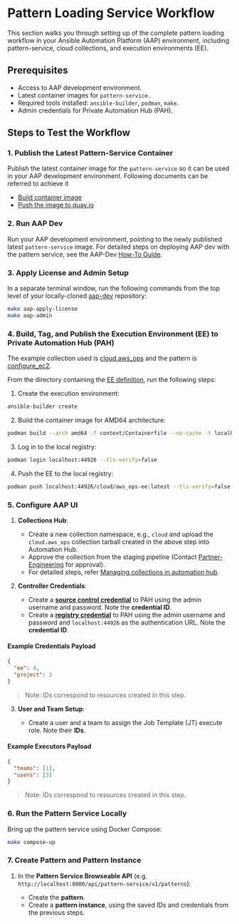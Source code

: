 # Pattern Loading Service Workflow

This section walks you through setting up of the complete pattern loading workflow in your Ansible Automation Platform (AAP) environment, including pattern-service, cloud collections, and execution environments (EE).

## Prerequisites

* Access to AAP development environment.
* Latest container images for `pattern-service`.
* Required tools installed: `ansible-builder`, `podman`, `make`.
* Admin credentials for Private Automation Hub (PAH).

## Steps to Test the Workflow

### 1. Publish the Latest Pattern-Service Container

Publish the latest container image for the `pattern-service` so it can be used in your AAP development environment. Following documents can be referred to achieve it
* [Build container image](https://github.com/ansible/pattern-service/blob/main/tools/podman/README.md)
* [Push the image to quay.io](https://github.com/ansible/pattern-service/blob/main/register-service-on-aap-gateway.md)

### 2. Run AAP Dev

Run your AAP development environment, pointing to the newly published latest `pattern-service` image.
For detailed steps on deploying AAP dev with the pattern service, see the AAP-Dev [How-To Guide](https://github.com/ansible/aap-dev/blob/main/docs/how-to-guides/pattern-service.md).

### 3. Apply License and Admin Setup

In a separate terminal window, run the following commands from the top level of your locally-cloned [aap-dev](https://github.com/ansible/aap-dev) repository:

```bash
make aap-apply-license
make aap-admin
```

### 4. Build, Tag, and Publish the Execution Environment (EE) to Private Automation Hub (PAH)
The example collection used is [cloud.aws_ops](https://github.com/redhat-cop/cloud.aws_ops) and the pattern is [configure_ec2](https://github.com/redhat-cop/cloud.aws_ops/tree/main/extensions/patterns/configure_ec2).

From the directory containing the [EE definition](https://github.com/redhat-cop/cloud.aws_ops/blob/main/extensions/patterns/configure_ec2/exec_env/execution-environment.yml), run the following steps:

1. Create the execution environment:

```bash
ansible-builder create
```

2. Build the container image for AMD64 architecture:

```bash
podman build --arch amd64 -f context/Containerfile --no-cache -t localhost:44926/cloud/aws_ops-ee:latest context
```

3. Log in to the local registry:

```bash
podman login localhost:44926 --tls-verify=false
```

4. Push the EE to the local registry:

```bash
podman push localhost:44926/cloud/aws_ops-ee:latest --tls-verify=false
```

### 5. Configure AAP UI

1. **Collections Hub**:

   * Create a new collection namespace, e.g., `cloud` and upload the `cloud.aws_ops` collection tarball created in the above step into Automation Hub.
   * Approve the collection from the staging pipeline (Contact [Partner-Engineering](https://source.redhat.com/groups/public/ansible_engineering/wiki/partner_engineering_team) for approval).
   * For detailed steps, refer [Managing collections in automation hub](https://docs.redhat.com/en/documentation/red_hat_ansible_automation_platform/2.5/html/managing_automation_content/managing-collections-hub).

2. **Controller Credentials**:

   * Create a [**source control credential**](https://docs.redhat.com/en/documentation/red_hat_ansible_automation_platform/2.5/html/using_automation_execution/controller-credentials#ref-controller-credential-source-control) to PAH using the admin username and password. Note the **credential ID**.
   * Create a [**registry credential**](https://docs.redhat.com/en/documentation/red_hat_ansible_automation_platform/latest/html/using_automation_execution/controller-credentials#ref-controller-credential-container-registry) to PAH using the admin username and password and `localhost:44926` as the authentication URL. Note the **credential ID**.

#### Example Credentials Payload

```json
{
  "ee": 4,
  "project": 3
}
```

> Note: IDs correspond to resources created in this step.

3. **User and Team Setup**:

   * Create a user and a team to assign the Job Template (JT) execute role. Note their **IDs**.

#### Example Executors Payload

```json
{
  "teams": [1],
  "users": [3]
}
```

> Note: IDs correspond to resources created in this step.

### 6. Run the Pattern Service Locally

Bring up the pattern service using Docker Compose:

```bash
make compose-up
```

### 7. Create Pattern and Pattern Instance

1. In the **Pattern Service Browseable API** (e.g. `http://localhost:8000/api/pattern-service/v1/patterns`):

   * Create the **pattern**.
   * Create a **pattern instance**, using the saved IDs and credentials from the previous steps.
